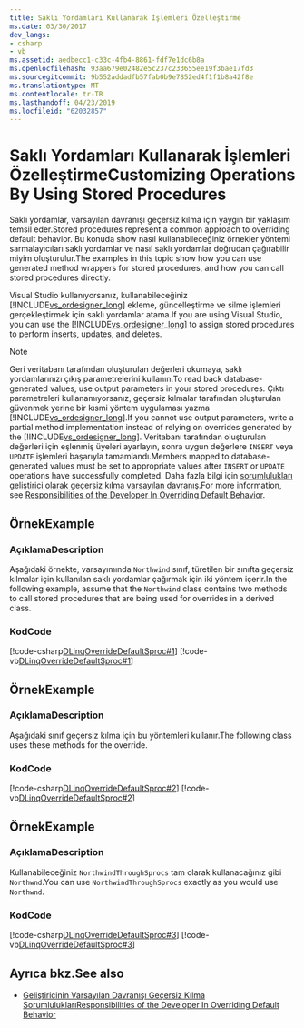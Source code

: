 ```yaml
---
title: Saklı Yordamları Kullanarak İşlemleri Özelleştirme
ms.date: 03/30/2017
dev_langs:
- csharp
- vb
ms.assetid: aedbecc1-c33c-4fb4-8861-fdf7e1dc6b8a
ms.openlocfilehash: 93aa679e02482e5c237c233655ee19f3bae17fd3
ms.sourcegitcommit: 9b552addadfb57fab0b9e7852ed4f1f1b8a42f8e
ms.translationtype: MT
ms.contentlocale: tr-TR
ms.lasthandoff: 04/23/2019
ms.locfileid: "62032857"
---
```

# <a name="customizing-operations-by-using-stored-procedures"></a><span data-ttu-id="0f7e8-102">Saklı Yordamları Kullanarak İşlemleri Özelleştirme</span><span class="sxs-lookup"><span data-stu-id="0f7e8-102">Customizing Operations By Using Stored Procedures</span></span>
<span data-ttu-id="0f7e8-103">Saklı yordamlar, varsayılan davranışı geçersiz kılma için yaygın bir yaklaşım temsil eder.</span><span class="sxs-lookup"><span data-stu-id="0f7e8-103">Stored procedures represent a common approach to overriding default behavior.</span></span> <span data-ttu-id="0f7e8-104">Bu konuda show nasıl kullanabileceğiniz örnekler yöntemi sarmalayıcıları saklı yordamlar ve nasıl saklı yordamlar doğrudan çağırabilir miyim oluşturulur.</span><span class="sxs-lookup"><span data-stu-id="0f7e8-104">The examples in this topic show how you can use generated method wrappers for stored procedures, and how you can call stored procedures directly.</span></span>  
  
 <span data-ttu-id="0f7e8-105">Visual Studio kullanıyorsanız, kullanabileceğiniz [!INCLUDE[vs_ordesigner_long](../../../../../../includes/vs-ordesigner-long-md.md)] ekleme, güncelleştirme ve silme işlemleri gerçekleştirmek için saklı yordamlar atama.</span><span class="sxs-lookup"><span data-stu-id="0f7e8-105">If you are using Visual Studio, you can use the [!INCLUDE[vs_ordesigner_long](../../../../../../includes/vs-ordesigner-long-md.md)] to assign stored procedures to perform inserts, updates, and deletes.</span></span>  
  
> [!NOTE]
>  <span data-ttu-id="0f7e8-106">Geri veritabanı tarafından oluşturulan değerleri okumaya, saklı yordamlarınızı çıkış parametrelerini kullanın.</span><span class="sxs-lookup"><span data-stu-id="0f7e8-106">To read back database-generated values, use output parameters in your stored procedures.</span></span> <span data-ttu-id="0f7e8-107">Çıktı parametreleri kullanamıyorsanız, geçersiz kılmalar tarafından oluşturulan güvenmek yerine bir kısmi yöntem uygulaması yazma [!INCLUDE[vs_ordesigner_long](../../../../../../includes/vs-ordesigner-long-md.md)].</span><span class="sxs-lookup"><span data-stu-id="0f7e8-107">If you cannot use output parameters, write a partial method implementation instead of relying on overrides generated by the [!INCLUDE[vs_ordesigner_long](../../../../../../includes/vs-ordesigner-long-md.md)].</span></span> <span data-ttu-id="0f7e8-108">Veritabanı tarafından oluşturulan değerleri için eşlenmiş üyeleri ayarlayın, sonra uygun değerlere `INSERT` veya `UPDATE` işlemleri başarıyla tamamlandı.</span><span class="sxs-lookup"><span data-stu-id="0f7e8-108">Members mapped to database-generated values must be set to appropriate values after `INSERT` or `UPDATE` operations have successfully completed.</span></span> <span data-ttu-id="0f7e8-109">Daha fazla bilgi için [sorumlulukları geliştirici olarak geçersiz kılma varsayılan davranış](../../../../../../docs/framework/data/adonet/sql/linq/responsibilities-of-the-developer-in-overriding-default-behavior.md).</span><span class="sxs-lookup"><span data-stu-id="0f7e8-109">For more information, see [Responsibilities of the Developer In Overriding Default Behavior](../../../../../../docs/framework/data/adonet/sql/linq/responsibilities-of-the-developer-in-overriding-default-behavior.md).</span></span>  
  
## <a name="example"></a><span data-ttu-id="0f7e8-110">Örnek</span><span class="sxs-lookup"><span data-stu-id="0f7e8-110">Example</span></span>  
  
### <a name="description"></a><span data-ttu-id="0f7e8-111">Açıklama</span><span class="sxs-lookup"><span data-stu-id="0f7e8-111">Description</span></span>  
 <span data-ttu-id="0f7e8-112">Aşağıdaki örnekte, varsayımında `Northwind` sınıf, türetilen bir sınıfta geçersiz kılmalar için kullanılan saklı yordamlar çağırmak için iki yöntem içerir.</span><span class="sxs-lookup"><span data-stu-id="0f7e8-112">In the following example, assume that the `Northwind` class contains two methods to call stored procedures that are being used for overrides in a derived class.</span></span>  
  
### <a name="code"></a><span data-ttu-id="0f7e8-113">Kod</span><span class="sxs-lookup"><span data-stu-id="0f7e8-113">Code</span></span>  
 [!code-csharp[DLinqOverrideDefaultSproc#1](../../../../../../samples/snippets/csharp/VS_Snippets_Data/DLinqOverrideDefaultSproc/cs/northwind.cs#1)]
 [!code-vb[DLinqOverrideDefaultSproc#1](../../../../../../samples/snippets/visualbasic/VS_Snippets_Data/DLinqOverrideDefaultSproc/vb/northwind.vb#1)]  
  
## <a name="example"></a><span data-ttu-id="0f7e8-114">Örnek</span><span class="sxs-lookup"><span data-stu-id="0f7e8-114">Example</span></span>  
  
### <a name="description"></a><span data-ttu-id="0f7e8-115">Açıklama</span><span class="sxs-lookup"><span data-stu-id="0f7e8-115">Description</span></span>  
 <span data-ttu-id="0f7e8-116">Aşağıdaki sınıf geçersiz kılma için bu yöntemleri kullanır.</span><span class="sxs-lookup"><span data-stu-id="0f7e8-116">The following class uses these methods for the override.</span></span>  
  
### <a name="code"></a><span data-ttu-id="0f7e8-117">Kod</span><span class="sxs-lookup"><span data-stu-id="0f7e8-117">Code</span></span>  
 [!code-csharp[DLinqOverrideDefaultSproc#2](../../../../../../samples/snippets/csharp/VS_Snippets_Data/DLinqOverrideDefaultSproc/cs/northwind.cs#2)]
 [!code-vb[DLinqOverrideDefaultSproc#2](../../../../../../samples/snippets/visualbasic/VS_Snippets_Data/DLinqOverrideDefaultSproc/vb/northwind.vb#2)]  
  
## <a name="example"></a><span data-ttu-id="0f7e8-118">Örnek</span><span class="sxs-lookup"><span data-stu-id="0f7e8-118">Example</span></span>  
  
### <a name="description"></a><span data-ttu-id="0f7e8-119">Açıklama</span><span class="sxs-lookup"><span data-stu-id="0f7e8-119">Description</span></span>  
 <span data-ttu-id="0f7e8-120">Kullanabileceğiniz `NorthwindThroughSprocs` tam olarak kullanacağınız gibi `Northwnd`.</span><span class="sxs-lookup"><span data-stu-id="0f7e8-120">You can use `NorthwindThroughSprocs` exactly as you would use `Northwnd`.</span></span>  
  
### <a name="code"></a><span data-ttu-id="0f7e8-121">Kod</span><span class="sxs-lookup"><span data-stu-id="0f7e8-121">Code</span></span>  
 [!code-csharp[DLinqOverrideDefaultSproc#3](../../../../../../samples/snippets/csharp/VS_Snippets_Data/DLinqOverrideDefaultSproc/cs/Program.cs#3)]
 [!code-vb[DLinqOverrideDefaultSproc#3](../../../../../../samples/snippets/visualbasic/VS_Snippets_Data/DLinqOverrideDefaultSproc/vb/Module1.vb#3)]  
  
## <a name="see-also"></a><span data-ttu-id="0f7e8-122">Ayrıca bkz.</span><span class="sxs-lookup"><span data-stu-id="0f7e8-122">See also</span></span>

- [<span data-ttu-id="0f7e8-123">Geliştiricinin Varsayılan Davranışı Geçersiz Kılma Sorumlulukları</span><span class="sxs-lookup"><span data-stu-id="0f7e8-123">Responsibilities of the Developer In Overriding Default Behavior</span></span>](../../../../../../docs/framework/data/adonet/sql/linq/responsibilities-of-the-developer-in-overriding-default-behavior.md)
